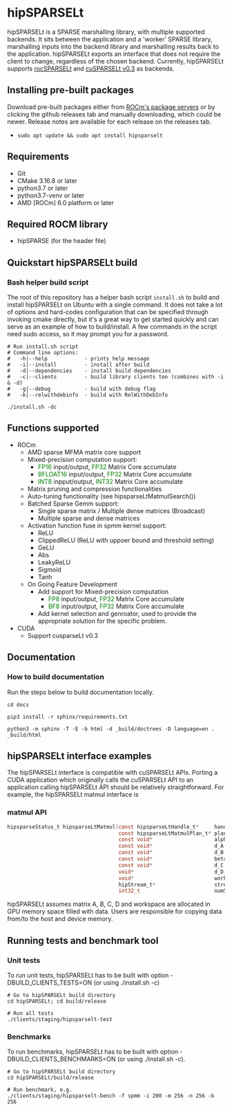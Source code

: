 # hipSPARSELt
hipSPARSELt is a SPARSE marshalling library, with multiple supported backends. It sits between the application and a 'worker' SPARSE library, marshalling inputs into the backend library and marshalling results back to the application. hipSPARSELt exports an interface that does not require the client to change, regardless of the chosen backend. Currently, hipSPARSELt supports [rocSPARSELt](library/src/hcc_detial/rocsparselt) and [cuSPARSELt v0.3](https://docs.nvidia.com/cuda/cusparselt) as backends.

## Installing pre-built packages
Download pre-built packages either from [ROCm's package servers](https://rocm.github.io/install.html#installing-from-amd-rocm-repositories) or by clicking the github releases tab and manually downloading, which could be newer. Release notes are available for each release on the releases tab.
* `sudo apt update && sudo apt install hipsparselt`

## Requirements
* Git
* CMake 3.16.8 or later
* python3.7 or later
* python3.7-venv or later
* AMD [ROCm] 6.0 platform or later

## Required ROCM library
* hipSPARSE (for the header file)

## Quickstart hipSPARSELt build

### Bash helper build script
The root of this repository has a helper bash script `install.sh` to build and install hipSPARSELt on Ubuntu with a single command.  It does not take a lot of options and hard-codes configuration that can be specified through invoking cmake directly, but it's a great way to get started quickly and can serve as an example of how to build/install. A few commands in the script need sudo access, so it may prompt you for a password.
```
# Run install.sh script
# Command line options:
#   -h|--help            - prints help message
#   -i|--install         - install after build
#   -d|--dependencies    - install build dependencies
#   -c|--clients         - build library clients too (combines with -i & -d)
#   -g|--debug           - build with debug flag
#   -k|--relwithdebinfo  - build with RelWithDebInfo

./install.sh -dc
```
## Functions supported
- ROCm
   - AMD sparse MFMA matrix core support
   - Mixed-precision computation support:
     - <span style="color:green">FP16</span> input/output, <span style="color:green">FP32</span> Matrix Core accumulate
     - <span style="color:green">BFLOAT16</span> input/output, <span style="color:green">FP32</span> Matrix Core accumulate
     - <span style="color:green">INT8</span> inpput/output, <span style="color:green">INT32</span> Matrix Core accumulate
   - Matrix pruning and compression functionalities
   - Auto-tuning functionality (see hipsparseLtMatmulSearch())
   - Batched Sparse Gemm support:
     - Single sparse matrix / Multiple dense matrices (Broadcast)
     - Multiple sparse and dense matrices
   - Activation function fuse in spmm kernel support:
     - ReLU
     - ClippedReLU (ReLU with uppoer bound and threshold setting)
     - GeLU
     - Abs
     - LeakyReLU
     - Sigmoid
     - Tanh
   - On Going Feature Development
     - Add support for Mixed-precision computation
       - <span style="color:green">FP8</span> input/output, <span style="color:green">FP32</span> Matrix Core accumulate
       - <span style="color:green">BF8</span> input/output, <span style="color:green">FP32</span> Matrix Core accumulate
     - Add kernel selection and genroator, used to provide the appropriate solution for the specific problem.
- CUDA
  - Support cusparseLt v0.3

## Documentation

### How to build documentation

Run the steps below to build documentation locally.

```
cd docs

pip3 install -r sphinx/requirements.txt

python3 -m sphinx -T -E -b html -d _build/doctrees -D language=en . _build/html
```

## hipSPARSELt interface examples
The hipSPARSELt interface is compatible with cuSPARSELt APIs. Porting a CUDA application which originally calls the cuSPARSELt API to an application calling hipSPARSELt API should be relatively straightforward. For example, the hipSPARSELt matmul interface is


### matmul API

```c
hipsparseStatus_t hipsparseLtMatmul(const hipsparseLtHandle_t*     handle,
                                    const hipsparseLtMatmulPlan_t* plan,
                                    const void*                    alpha,
                                    const void*                    d_A,
                                    const void*                    d_B,
                                    const void*                    beta,
                                    const void*                    d_C,
                                    void*                          d_D,
                                    void*                          workspace,
                                    hipStream_t*                   streams,
                                    int32_t                        numStreams);

```

hipSPARSELt assumes matrix A, B, C, D and workspace are allocated in GPU memory space filled with data. Users are responsible for copying data from/to the host and device memory.

## Running tests and benchmark tool
### Unit tests
To run unit tests, hipSPARSELt has to be built with option -DBUILD_CLIENTS_TESTS=ON (or using ./install.sh -c)
```
# Go to hipSPARSELt build directory
cd hipSPARSELt; cd build/release

# Run all tests
./clients/staging/hipsparselt-test
```

### Benchmarks
To run benchmarks, hipSPARSELt has to be built with option -DBUILD_CLIENTS_BENCHMARKS=ON (or using ./install.sh -c).
```
# Go to hipSPARSELt build directory
cd hipSPARSELt/build/release

# Run benchmark, e.g.
./clients/staging/hipsparselt-bench -f spmm -i 200 -m 256 -n 256 -k 256
